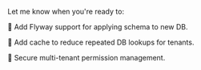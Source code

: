 Let me know when you're ready to:

🐘 Add Flyway support for applying schema to new DB.

🔄 Add cache to reduce repeated DB lookups for tenants.

👤 Secure multi-tenant permission management.